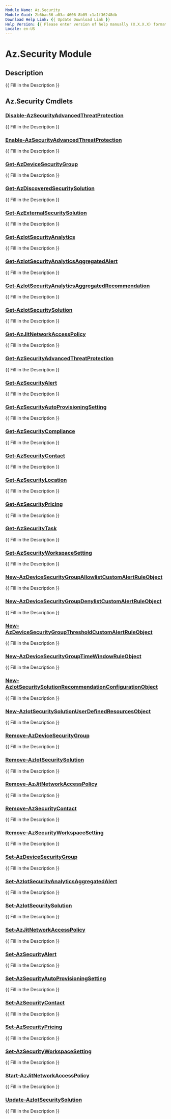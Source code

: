 ```yaml
---
Module Name: Az.Security
Module Guid: 2b6bac56-a03a-4606-8b05-c1a1f36248db
Download Help Link: {{ Update Download Link }}
Help Version: {{ Please enter version of help manually (X.X.X.X) format }}
Locale: en-US
---
```


# Az.Security Module
## Description
{{ Fill in the Description }}

## Az.Security Cmdlets
### [Disable-AzSecurityAdvancedThreatProtection](Disable-AzSecurityAdvancedThreatProtection.md)
{{ Fill in the Description }}

### [Enable-AzSecurityAdvancedThreatProtection](Enable-AzSecurityAdvancedThreatProtection.md)
{{ Fill in the Description }}

### [Get-AzDeviceSecurityGroup](Get-AzDeviceSecurityGroup.md)
{{ Fill in the Description }}

### [Get-AzDiscoveredSecuritySolution](Get-AzDiscoveredSecuritySolution.md)
{{ Fill in the Description }}

### [Get-AzExternalSecuritySolution](Get-AzExternalSecuritySolution.md)
{{ Fill in the Description }}

### [Get-AzIotSecurityAnalytics](Get-AzIotSecurityAnalytics.md)
{{ Fill in the Description }}

### [Get-AzIotSecurityAnalyticsAggregatedAlert](Get-AzIotSecurityAnalyticsAggregatedAlert.md)
{{ Fill in the Description }}

### [Get-AzIotSecurityAnalyticsAggregatedRecommendation](Get-AzIotSecurityAnalyticsAggregatedRecommendation.md)
{{ Fill in the Description }}

### [Get-AzIotSecuritySolution](Get-AzIotSecuritySolution.md)
{{ Fill in the Description }}

### [Get-AzJitNetworkAccessPolicy](Get-AzJitNetworkAccessPolicy.md)
{{ Fill in the Description }}

### [Get-AzSecurityAdvancedThreatProtection](Get-AzSecurityAdvancedThreatProtection.md)
{{ Fill in the Description }}

### [Get-AzSecurityAlert](Get-AzSecurityAlert.md)
{{ Fill in the Description }}

### [Get-AzSecurityAutoProvisioningSetting](Get-AzSecurityAutoProvisioningSetting.md)
{{ Fill in the Description }}

### [Get-AzSecurityCompliance](Get-AzSecurityCompliance.md)
{{ Fill in the Description }}

### [Get-AzSecurityContact](Get-AzSecurityContact.md)
{{ Fill in the Description }}

### [Get-AzSecurityLocation](Get-AzSecurityLocation.md)
{{ Fill in the Description }}

### [Get-AzSecurityPricing](Get-AzSecurityPricing.md)
{{ Fill in the Description }}

### [Get-AzSecurityTask](Get-AzSecurityTask.md)
{{ Fill in the Description }}

### [Get-AzSecurityWorkspaceSetting](Get-AzSecurityWorkspaceSetting.md)
{{ Fill in the Description }}

### [New-AzDeviceSecurityGroupAllowlistCustomAlertRuleObject](New-AzDeviceSecurityGroupAllowlistCustomAlertRuleObject.md)
{{ Fill in the Description }}

### [New-AzDeviceSecurityGroupDenylistCustomAlertRuleObject](New-AzDeviceSecurityGroupDenylistCustomAlertRuleObject.md)
{{ Fill in the Description }}

### [New-AzDeviceSecurityGroupThresholdCustomAlertRuleObject](New-AzDeviceSecurityGroupThresholdCustomAlertRuleObject.md)
{{ Fill in the Description }}

### [New-AzDeviceSecurityGroupTimeWindowRuleObject](New-AzDeviceSecurityGroupTimeWindowRuleObject.md)
{{ Fill in the Description }}

### [New-AzIotSecuritySolutionRecommendationConfigurationObject](New-AzIotSecuritySolutionRecommendationConfigurationObject.md)
{{ Fill in the Description }}

### [New-AzIotSecuritySolutionUserDefinedResourcesObject](New-AzIotSecuritySolutionUserDefinedResourcesObject.md)
{{ Fill in the Description }}

### [Remove-AzDeviceSecurityGroup](Remove-AzDeviceSecurityGroup.md)
{{ Fill in the Description }}

### [Remove-AzIotSecuritySolution](Remove-AzIotSecuritySolution.md)
{{ Fill in the Description }}

### [Remove-AzJitNetworkAccessPolicy](Remove-AzJitNetworkAccessPolicy.md)
{{ Fill in the Description }}

### [Remove-AzSecurityContact](Remove-AzSecurityContact.md)
{{ Fill in the Description }}

### [Remove-AzSecurityWorkspaceSetting](Remove-AzSecurityWorkspaceSetting.md)
{{ Fill in the Description }}

### [Set-AzDeviceSecurityGroup](Set-AzDeviceSecurityGroup.md)
{{ Fill in the Description }}

### [Set-AzIotSecurityAnalyticsAggregatedAlert](Set-AzIotSecurityAnalyticsAggregatedAlert.md)
{{ Fill in the Description }}

### [Set-AzIotSecuritySolution](Set-AzIotSecuritySolution.md)
{{ Fill in the Description }}

### [Set-AzJitNetworkAccessPolicy](Set-AzJitNetworkAccessPolicy.md)
{{ Fill in the Description }}

### [Set-AzSecurityAlert](Set-AzSecurityAlert.md)
{{ Fill in the Description }}

### [Set-AzSecurityAutoProvisioningSetting](Set-AzSecurityAutoProvisioningSetting.md)
{{ Fill in the Description }}

### [Set-AzSecurityContact](Set-AzSecurityContact.md)
{{ Fill in the Description }}

### [Set-AzSecurityPricing](Set-AzSecurityPricing.md)
{{ Fill in the Description }}

### [Set-AzSecurityWorkspaceSetting](Set-AzSecurityWorkspaceSetting.md)
{{ Fill in the Description }}

### [Start-AzJitNetworkAccessPolicy](Start-AzJitNetworkAccessPolicy.md)
{{ Fill in the Description }}

### [Update-AzIotSecuritySolution](Update-AzIotSecuritySolution.md)
{{ Fill in the Description }}

